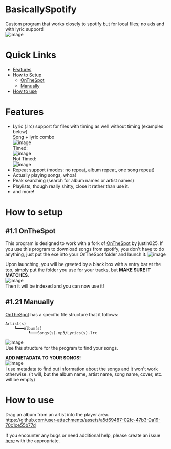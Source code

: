 # BasicallySpotify
Custom program that works closely to spotify but for local files; no ads and with lyric support!<br>
![image](https://github.com/user-attachments/assets/23415053-18b3-45c9-b5e5-ba6617268498)

# Quick Links
- [Features](https://github.com/FFProjects0/BasicallySpotify?tab=readme-ov-file#features)<br>
- [How to Setup](https://github.com/FFProjects0/BasicallySpotify?tab=readme-ov-file#how-to-setup)<br>
    - [OnTheSpot](https://github.com/FFProjects0/BasicallySpotify?tab=readme-ov-file#11-onthespot)<br>
    - [Manually](https://github.com/FFProjects0/BasicallySpotify?tab=readme-ov-file#121-manually)<br>
- [How to use](https://github.com/FFProjects0/BasicallySpotify?tab=readme-ov-file#how-to-use)<br>

# Features
- Lyric (.lrc) support for files with timing as well without timing (examples below)<br>
Song + lyric combo<br>
![image](https://github.com/user-attachments/assets/0ab912e4-4d88-4901-acbd-707286d61a45)<br>
Timed:<br>
![image](https://github.com/user-attachments/assets/629216e5-94ff-42e4-92fa-234c91b0eaaf)<br>
Not Timed:<br>
![image](https://github.com/user-attachments/assets/2d85b973-72db-4f79-9491-560b5e63807c)<br>
- Repeat support (modes: no repeat, album repeat, one song repeat)
- Actually playing songs, whoa!
- Peak searching (search for album names or artist names)
- Playlists, though really shitty, close it rather than use it.
- and more!


# How to setup
## #1.1 OnTheSpot
This program is designed to work with a fork of [OnTheSpot](https://github.com/justin025/onthespot/releases/tag/v1.1.0) by justin025.
If you use this program to download songs from spotify, you don't have to do anything, just put the exe into your OnTheSpot folder and launch it.
![image](https://github.com/user-attachments/assets/974b81f1-1c17-4a24-8119-b02a5dff8469)

Upon launching, you will be greeted by a black box with a entry bar at the top, simply put the folder you use for your tracks, but **MAKE SURE IT MATCHES**.<br>
![image](https://github.com/user-attachments/assets/0484257b-62d7-4d47-bde6-413cadf6ba2e)<br>
Then it will be indexed and you can now use it!


## #1.21 Manually
[OnTheSpot](https://github.com/justin025/onthespot/releases/tag/v1.1.0) has a specific file structure that it follows:
```
Artist(s)
    ┗━━━Album(s)
          ┗━━━Songs(s).mp3/Lyrics(s).lrc
```
![image](https://github.com/user-attachments/assets/6a18dac4-e718-4f02-aefe-d153263664eb)<br>
Use this structure for the program to find your songs.

**ADD METADATA TO YOUR SONGS!**<br>
![image](https://github.com/user-attachments/assets/15b9ca95-d151-44b6-ae60-c5d74e08ebbc)<br>
I use metadata to find out information about the songs and it won't work otherwise. (it will, but the album name, artist name, song name, cover, etc. will be empty)

# How to use
Drag an album from an artist into the player area.<br>
https://github.com/user-attachments/assets/a5d69487-02fc-47b3-9a19-70c1ce55b77d



If you encounter any bugs or need additional help, please create an issue [here](https://github.com/FFProjects0/BasicallySpotify/issues) with the appropriate.
